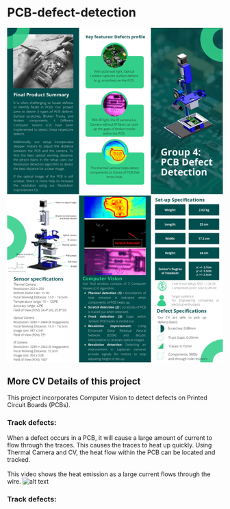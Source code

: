 # PCB-defect-detection
![alt text](/Project_Abstract_page1.jpg)
![alt text](/Project_Abstract_page2.jpg)
## More CV Details of this project ##
This project incorporates Computer Vision to detect defects on Printed Circuit Boards (PCBs).

### Track defects:

When a defect occurs in a PCB, it will cause a large amount of current to flow through the traces.
This causes the traces to heat up quickly. Using Thermal Camera and CV, the heat flow within the PCB can be located and tracked.
<br><br/>
This video shows the heat emission as a large current flows through the wire.
![alt text](/thermal_wire.gif)

### Track defects:
